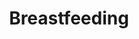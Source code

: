 ---
title: Breastfeeding
longTitle: 'Breastfeeding'
tags:
- gccommon
usedFor:
- "[[Infant nutrition]]"
---